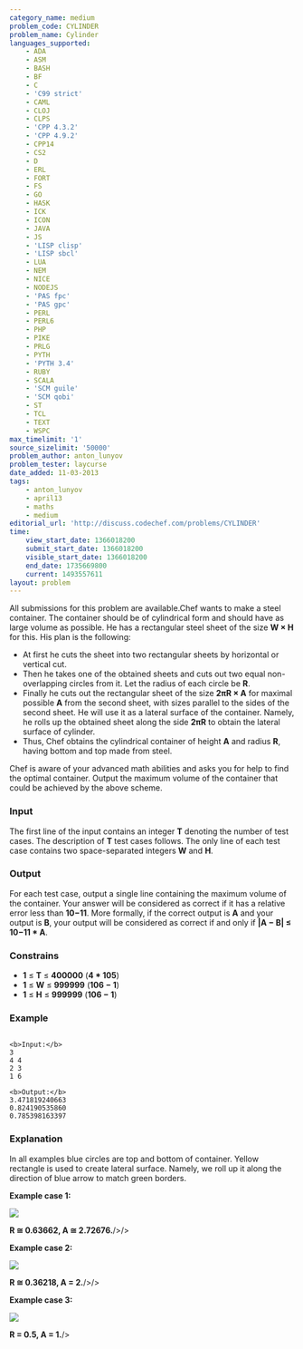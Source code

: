 ```yaml
---
category_name: medium
problem_code: CYLINDER
problem_name: Cylinder
languages_supported:
    - ADA
    - ASM
    - BASH
    - BF
    - C
    - 'C99 strict'
    - CAML
    - CLOJ
    - CLPS
    - 'CPP 4.3.2'
    - 'CPP 4.9.2'
    - CPP14
    - CS2
    - D
    - ERL
    - FORT
    - FS
    - GO
    - HASK
    - ICK
    - ICON
    - JAVA
    - JS
    - 'LISP clisp'
    - 'LISP sbcl'
    - LUA
    - NEM
    - NICE
    - NODEJS
    - 'PAS fpc'
    - 'PAS gpc'
    - PERL
    - PERL6
    - PHP
    - PIKE
    - PRLG
    - PYTH
    - 'PYTH 3.4'
    - RUBY
    - SCALA
    - 'SCM guile'
    - 'SCM qobi'
    - ST
    - TCL
    - TEXT
    - WSPC
max_timelimit: '1'
source_sizelimit: '50000'
problem_author: anton_lunyov
problem_tester: laycurse
date_added: 11-03-2013
tags:
    - anton_lunyov
    - april13
    - maths
    - medium
editorial_url: 'http://discuss.codechef.com/problems/CYLINDER'
time:
    view_start_date: 1366018200
    submit_start_date: 1366018200
    visible_start_date: 1366018200
    end_date: 1735669800
    current: 1493557611
layout: problem
---
```

All submissions for this problem are available.Chef wants to make a steel container. The container should be of cylindrical form and should have as large volume as possible. He has a rectangular steel sheet of the size **W × H** for this. His plan is the following:

- At first he cuts the sheet into two rectangular sheets by horizontal or vertical cut.
- Then he takes one of the obtained sheets and cuts out two equal non-overlapping circles from it. Let the radius of each circle be **R**.
- Finally he cuts out the rectangular sheet of the size **2πR × A** for maximal possible **A** from the second sheet, with sizes parallel to the sides of the second sheet. He will use it as a lateral surface of the container. Namely, he rolls up the obtained sheet along the side **2πR** to obtain the lateral surface of cylinder.
- Thus, Chef obtains the cylindrical container of height **A** and radius **R**, having bottom and top made from steel.

Chef is aware of your advanced math abilities and asks you for help to find the optimal container. Output the maximum volume of the container that could be achieved by the above scheme.

### Input

The first line of the input contains an integer **T** denoting the number of test cases. The description of **T** test cases follows. The only line of each test case contains two space-separated integers **W** and **H**.

### Output

For each test case, output a single line containing the maximum volume of the container. Your answer will be considered as correct if it has a relative error less than **10−11**. More formally, if the correct output is **A** and your output is **B**, your output will be considered as correct if and only if **|A − B| ≤ 10−11 \* A**.

### Constrains

- **1** ≤ **T** ≤ **400000** (**4 \* 105**)
- **1** ≤ **W** ≤ **999999** (**106 − 1**)
- **1** ≤ **H** ≤ **999999** (**106 − 1**)

### Example

```

<b>Input:</b>
3
4 4
2 3
1 6

<b>Output:</b>
3.471819240663
0.824190535860
0.785398163397

```
### Explanation

In all examples blue circles are top and bottom of container. Yellow rectangle is used to create lateral surface. Namely, we roll up it along the direction of blue arrow to match green borders.

**Example case 1:**

![](//codechef.com/download/CYLINDER_Example1.png)

**R ≅ 0.63662, A ≅ 2.72676.**/>/>

**Example case 2:**

![](//codechef.com/download/CYLINDER_Example2.png)

**R ≅ 0.36218, A = 2.**/>/>

**Example case 3:**

![](//codechef.com/download/CYLINDER_Example3.png)

**R = 0.5, A = 1.**/>